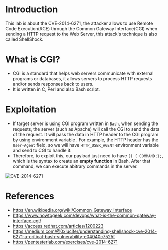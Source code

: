 # Introduction
This lab is about the CVE-2014-6271, the attacker allows to use Remote Code Execution(RCE) through the Common Gateway Interface(CGI) when sending a HTTP request to the Web Server, this attack's technique is also called ShellShock.

# What is CGI?
- CGI is a standard that helps web servers communicate with external programs or databases, it allows servers to process HTTP requests and/or sends responses back to users.
- It is written in C, Perl and also Bash script.

# Exploitation
- If target server is using CGI program written in `Bash`, when sending the requests, the server (such as Apache) will call the CGI to send the data of the request. It will pass the data in HTTP header to the CGI program by using environment variable . For example, the HTTP header has the `User-Agent` field, so we will have `HTTP_USER_AGENT` environment variable and send to CGI to handle it.
- Therefore, to exploit this, our payload just need to have `() { COMMAND;};`, which is the syntax to create an **empty function** in Bash. After that command, we can execute abitrary commands in the server.

![CVE-2014-6271](https://github.com/user-attachments/assets/4d46c161-b5ba-423e-a3c1-1f99bf1e053d)


# References
+ https://en.wikipedia.org/wiki/Common_Gateway_Interface
+ https://www.howtogeek.com/devops/what-is-the-common-gateway-interface-cgi/
+ https://access.redhat.com/articles/1200223
+ https://medium.com/@0xlucifer/understanding-shellshock-cve-2014-6271-a-critical-bash-vulnerability-e04040c7525f
+ https://pentesterlab.com/exercises/cve-2014-6271
